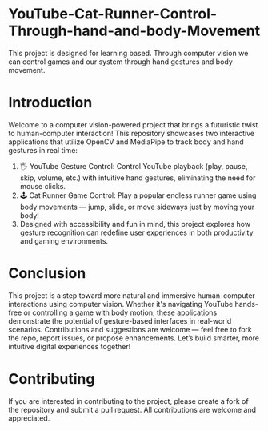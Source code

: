 # YouTube-Cat-Runner-Control-Through-hand-and-body-Movement
This project is designed for learning based. Through computer vision we can control games and our system through hand gestures and body movement.
# Introduction
Welcome to a computer vision-powered project that brings a futuristic twist to human-computer interaction! This repository showcases two interactive applications that utilize OpenCV and MediaPipe to track body and hand gestures in real time:
1. 🖐️ YouTube Gesture Control: Control YouTube playback (play, pause, skip, volume, etc.) with intuitive hand gestures, eliminating the need for mouse clicks.
2. 🕹️ Cat Runner Game Control: Play a popular endless runner game using body movements — jump, slide, or move sideways just by moving your body!
3. Designed with accessibility and fun in mind, this project explores how gesture recognition can redefine user experiences in both productivity and gaming environments.

# Conclusion
This project is a step toward more natural and immersive human-computer interactions using computer vision. Whether it's navigating YouTube hands-free or controlling a game with body motion, these applications demonstrate the potential of gesture-based interfaces in real-world scenarios. Contributions and suggestions are welcome — feel free to fork the repo, report issues, or propose enhancements. Let’s build smarter, more intuitive digital experiences together!

# Contributing
If you are interested in contributing to the project, please create a fork of the repository and submit a pull request. All contributions are welcome and appreciated.
